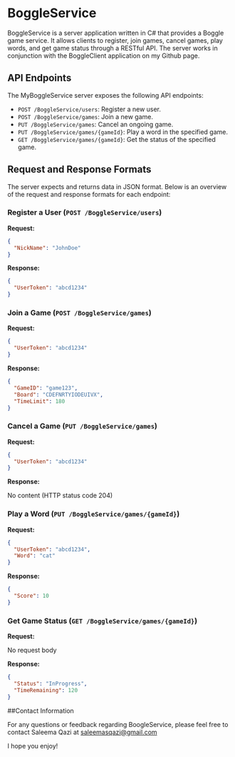 # BoggleService

BoggleService is a server application written in C# that provides a Boggle game service. It allows clients to register, join games, cancel games, play words, and get game status through a RESTful API. The server works in conjunction with the BoggleClient application on my Github page.

## API Endpoints

The MyBoggleService server exposes the following API endpoints:

- `POST /BoggleService/users`: Register a new user.
- `POST /BoggleService/games`: Join a new game.
- `PUT /BoggleService/games`: Cancel an ongoing game.
- `PUT /BoggleService/games/{gameId}`: Play a word in the specified game.
- `GET /BoggleService/games/{gameId}`: Get the status of the specified game.

## Request and Response Formats

The server expects and returns data in JSON format. Below is an overview of the request and response formats for each endpoint:

### Register a User (`POST /BoggleService/users`)

**Request:**

```json
{
  "NickName": "JohnDoe"
}
```

**Response:**

```json
{
  "UserToken": "abcd1234"
}
```

### Join a Game (`POST /BoggleService/games`)

**Request:**

```json
{
  "UserToken": "abcd1234"
}
```

**Response:**

```json
{
  "GameID": "game123",
  "Board": "CDEFNRTYIODEUIVX",
  "TimeLimit": 180
}
```

### Cancel a Game (`PUT /BoggleService/games`)

**Request:**

```json
{
  "UserToken": "abcd1234"
}
```

**Response:**

No content (HTTP status code 204)

### Play a Word (`PUT /BoggleService/games/{gameId}`)

**Request:**

```json
{
  "UserToken": "abcd1234",
  "Word": "cat"
}
```

**Response:**

```json
{
  "Score": 10
}
```

### Get Game Status (`GET /BoggleService/games/{gameId}`)

**Request:**

No request body

**Response:**

```json
{
  "Status": "InProgress",
  "TimeRemaining": 120
}
```

##Contact Information

For any questions or feedback regarding BoogleService, please feel free to contact Saleema Qazi at saleemasqazi@gmail.com

I hope you enjoy!
